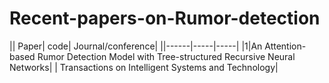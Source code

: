 # Recent-papers-on-Rumor-detection
|| Paper| code| Journal/conference|
||------|-----|-----|
|1|An Attention-based Rumor Detection Model with Tree-structured Recursive Neural Networks| | Transactions on Intelligent Systems and Technology|

